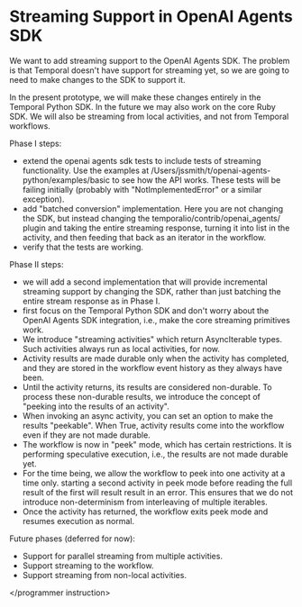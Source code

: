 # Streaming Support in OpenAI Agents SDK

<programmer instruction>
We want to add streaming support to the OpenAI Agents SDK. The problem is that Temporal doesn't have support for streaming yet, so we are going to need to make changes to the SDK to support it.

In the present prototype, we will make these changes entirely in the Temporal Python SDK. In the future we may also work on the core Ruby SDK. We will also be streaming from local activities, and not from Temporal workflows.

Phase I steps:
- extend the openai agents sdk tests to include tests of streaming functionality. Use the examples at /Users/jssmith/t/openai-agents-python/examples/basic to see how the API works. These tests will be failing initially (probably with "NotImplementedError" or a similar exception).
- add "batched conversion" implementation. Here you are not changing the SDK, but instead changing the temporalio/contrib/openai_agents/ plugin and taking the entire streaming response, turning it into list in the activity, and then feeding that back as an iterator in the workflow.
- verify that the tests are working.

Phase II steps:
- we will add a second implementation that will provide incremental streaming support by changing the SDK, rather than just batching the entire stream response as in Phase I.
- first focus on the Temporal Python SDK and don't worry about the OpenAI Agents SDK integration, i.e., make the core streaming primitives work.
- We introduce "streaming activities" which return AsyncIterable types. Such activities always run as local activities, for now.
- Activity results are made durable only when the activity has completed, and they are stored in the workflow event history as they always have been.
- Until the activity returns, its results are considered non-durable. To process these non-durable results, we introduce the concept of "peeking into the results of an activity".
- When invoking an async activity, you can set an option to make the results "peekable". When True, activity results come into the workflow even if they are not made durable.
- The workflow is now in "peek" mode, which has certain restrictions. It is performing speculative execution, i.e., the results are not made durable yet.
- For the time being, we allow the workflow to peek into one activity at a time only. starting a second activity in peek mode before reading the full result of the first will result result in an error. This ensures that we do not introduce non-determinism from interleaving of multiple iterables.
- Once the activity has returned, the workflow exits peek mode and resumes execution as normal. 

Future phases (deferred for now):
- Support for parallel streaming from multiple activities.
- Support streaming to the workflow.
- Support streaming from non-local activities.

</programmer instruction>